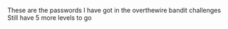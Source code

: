 These are the passwords I have got in the overthewire bandit challenges
Still have 5 more levels to go

